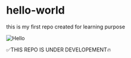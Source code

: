 
# hello-world
this is my first repo created for learning purpose

![Hello](https://encrypted-tbn0.gstatic.com/images?q=tbn:ANd9GcRuu-gdQ5v0hF9s4So8RElJLxlVWU9ANZ6i8A&usqp=CAU "Hello logo")

✅THIS REPO IS UNDER DEVELOPEMENT🔥
